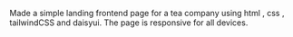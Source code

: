 Made a simple landing frontend page for a tea company using html , css , tailwindCSS and daisyui. The page is responsive for all devices.